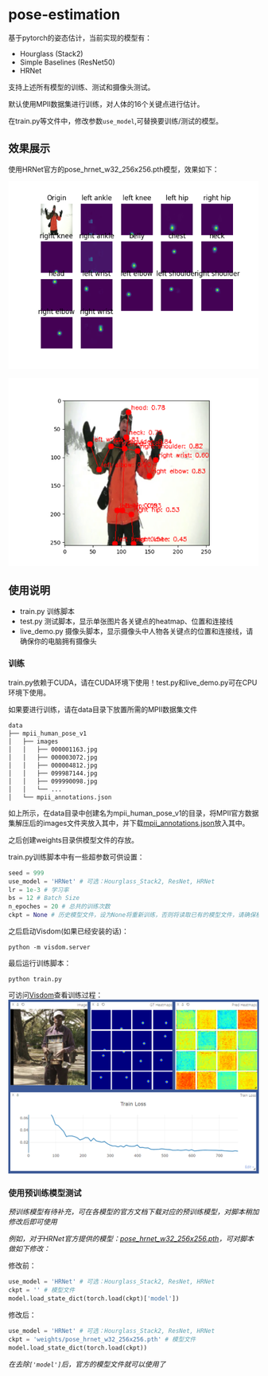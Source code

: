 # pose-estimation

基于pytorch的姿态估计，当前实现的模型有：

- Hourglass (Stack2)
- Simple Baselines (ResNet50)
- HRNet

支持上述所有模型的训练、测试和摄像头测试。

默认使用MPII数据集进行训练，对人体的16个关键点进行估计。

在train.py等文件中，修改参数`use_model`,可替换要训练/测试的模型。

## 效果展示

使用HRNet官方的pose_hrnet_w32_256x256.pth模型，效果如下：

![Heatmap预测](examples/heatmap预测.png)

![关键点估计](examples/关键点估计.png)

## 使用说明

- train.py 训练脚本
- test.py 测试脚本，显示单张图片各关键点的heatmap、位置和连接线
- live_demo.py 摄像头脚本，显示摄像头中人物各关键点的位置和连接线，请确保你的电脑拥有摄像头

### 训练

train.py依赖于CUDA，请在CUDA环境下使用！test.py和live_demo.py可在CPU环境下使用。

如果要进行训练，请在data目录下放置所需的MPII数据集文件

```
data
├── mpii_human_pose_v1
│   ├── images
│   │   ├── 000001163.jpg
│   │   ├── 000003072.jpg
│   │   ├── 000004812.jpg
│   │   ├── 099987144.jpg
│   │   ├── 099990098.jpg
│   │   └── ...
│   └── mpii_annotations.json
```

如上所示，在data目录中创建名为mpii_human_pose_v1的目录，将MPII官方数据集解压后的images文件夹放入其中，并下载[mpii_annotations.json](https://drive.google.com/file/d/1mQrH_yVHeB93rzCfyq5kC9ZYTwZeMsMm/view)放入其中。

之后创建weights目录供模型文件的存放。

train.py训练脚本中有一些超参数可供设置：
```python
seed = 999
use_model = 'HRNet' # 可选：Hourglass_Stack2, ResNet, HRNet
lr = 1e-3 # 学习率
bs = 12 # Batch Size
n_epoches = 20 # 总共的训练次数
ckpt = None # 历史模型文件，设为None将重新训练，否则将读取已有的模型文件，请确保模型文件与use_model选择的模型一致！
```

之后启动Visdom(如果已经安装的话)：
```shell
python -m visdom.server
```

最后运行训练脚本：
```shell
python train.py
```
可访问[Visdom](http://localhost:8097)查看训练过程：
![训练可视化](examples/训练可视化.png)

### 使用预训练模型测试

*预训练模型有待补充，可在各模型的官方文档下载对应的预训练模型，对脚本稍加修改后即可使用*

*例如，对于HRNet官方提供的模型：[pose_hrnet_w32_256x256.pth](https://drive.google.com/open?id=1_wn2ifmoQprBrFvUCDedjPON4Y6jsN-v)，可对脚本做如下修改：*

修改前：
```python
use_model = 'HRNet' # 可选：Hourglass_Stack2, ResNet, HRNet
ckpt = '' # 模型文件
model.load_state_dict(torch.load(ckpt)['model'])
```

修改后：
```python
use_model = 'HRNet' # 可选：Hourglass_Stack2, ResNet, HRNet
ckpt = 'weights/pose_hrnet_w32_256x256.pth' # 模型文件
model.load_state_dict(torch.load(ckpt))
```

*在去除`['model']`后，官方的模型文件就可以使用了*